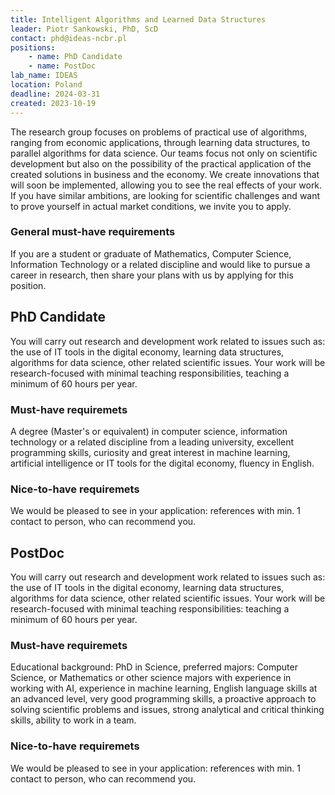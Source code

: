 ```yaml
---
title: Intelligent Algorithms and Learned Data Structures
leader: Piotr Sankowski, PhD, ScD
contact: phd@ideas-ncbr.pl
positions:
    - name: PhD Candidate
    - name: PostDoc
lab_name: IDEAS
location: Poland
deadline: 2024-03-31
created: 2023-10-19
---
```


The research group focuses on problems of practical use of algorithms, ranging from economic applications, through learning data structures, to parallel algorithms for data science. Our teams focus not only on scientific development but also on the possibility of the practical application of the created solutions in business and the economy. We create innovations that will soon be implemented, allowing you to see the real effects of your work. If you have similar ambitions, are looking for scientific challenges and want to prove yourself in actual market conditions, we invite you to apply.

### General must-have requirements

If you are a student or graduate of Mathematics, Computer Science, Information Technology or a related discipline and would like to pursue a career in research, then share your plans with us by applying for this position.

## PhD Candidate

You will carry out research and development work related to issues such as: the use of IT tools in the digital economy, learning data structures, algorithms for data science, other related scientific issues. Your work will be research-focused with minimal teaching responsibilities, teaching a minimum of 60 hours per year.

### Must-have requiremets

A degree (Master's or equivalent) in computer science, information technology or a related discipline from a leading university, excellent programming skills, curiosity and great interest in machine learning, artificial intelligence or IT tools for the digital economy, fluency in English.

### Nice-to-have requiremets 

We would be pleased to see in your application: references with min. 1 contact to person, who can recommend you.

## PostDoc

You will carry out research and development work related to issues such as: the use of IT tools in the digital economy, learning data structures, algorithms for data science, other related scientific issues. Your work will be research-focused with minimal teaching responsibilities: teaching a minimum of 60 hours per year.

### Must-have requiremets

Educational background: PhD in Science, preferred majors: Computer Science, or Mathematics or other science majors with experience in working with AI, experience in machine learning, English language skills at an advanced level, very good programming skills, a proactive approach to solving scientific problems and issues, strong analytical and critical thinking skills, ability to work in a team.

### Nice-to-have requiremets 

We would be pleased to see in your application: references with min. 1 contact to person, who can recommend you.

